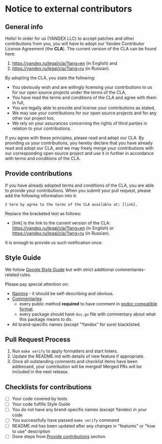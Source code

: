 # Notice to external contributors


## General info

Hello! In order for us (YANDEX LLC) to accept patches and other contributions from you, you will have to adopt our Yandex Contributor License Agreement (the **CLA**). The current version of the CLA can be found here:
1) https://yandex.ru/legal/cla/?lang=en (in English) and
2) https://yandex.ru/legal/cla/?lang=ru (in Russian).

By adopting the CLA, you state the following:

* You obviously wish and are willingly licensing your contributions to us for our open source projects under the terms of the CLA,
* You have read the terms and conditions of the CLA and agree with them in full,
* You are legally able to provide and license your contributions as stated,
* We may use your contributions for our open source projects and for any other our project too,
* We rely on your assurances concerning the rights of third parties in relation to your contributions.

If you agree with these principles, please read and adopt our CLA. By providing us your contributions, you hereby declare that you have already read and adopt our CLA, and we may freely merge your contributions with our corresponding open source project and use it in further in accordance with terms and conditions of the CLA.

## Provide contributions<a id='1.0'></a>

If you have already adopted terms and conditions of the CLA, you are able to provide your contributions. When you submit your pull request, please add the following information into it:

```
I here by agree to the terms of the CLA available at: [link].
```

Replace the bracketed text as follows:
* [link] is the link to the current version of the CLA: https://yandex.ru/legal/cla/?lang=en (in English) or https://yandex.ru/legal/cla/?lang=ru (in Russian).

It is enough to provide us such notification once.

## Style Guide

We follow [Google Style Guide](https://google.github.io/styleguide/go) but with strict additional commentaries-related rules.

Please pay special attention on:
* [Naming](https://google.github.io/styleguide/go/guide#naming) - it should be self-describing and obvious.
* [Commentaries](https://google.github.io/styleguide/go/decisions#commentary):
  * every public method **required** to have comment in [godoc compatible format](https://tip.golang.org/doc/comment).
  * every package should have `doc.go` file with commentary about what this package means to do.
* All brand-specific names (except "Yandex" for sure) blacklisted.

## Pull Request Process

1. Run `make verify` to apply formatters and start linters.
2. Update the README.md with details of new feature if appropriate.
3. Once all outstanding comments and checklist items have been addressed, your contribution will be merged! Merged PRs will be included in the next release.

## Checklists for contributions

- [ ] Your code covered by tests
- [ ] Your code fulfills Style Guide
- [ ] You do not have any brand-specific names (except Yandex) in your code
- [ ] You successfully have passed `make verify` command
- [ ] README.md has been updated after any changes in "features" or "how to use" description
- [ ] Done steps from [Provide contributions](#1.0) section